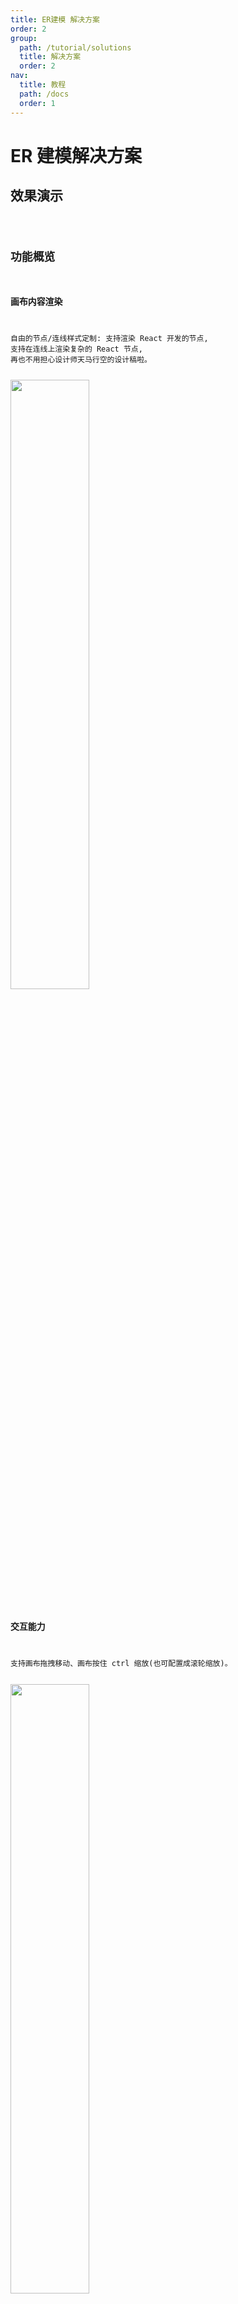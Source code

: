 ```yaml
---
title: ER建模 解决方案
order: 2
group:
  path: /tutorial/solutions
  title: 解决方案
  order: 2
nav:
  title: 教程
  path: /docs
  order: 1
---
```


# ER 建模解决方案

## 效果演示

<code compact transform src="./demos/index.tsx" classname="er-demo">

## 功能概览

### 画布内容渲染

自由的节点/连线样式定制: 支持渲染 React 开发的节点, 支持在连线上渲染复杂的 React 节点, 再也不用担心设计师天马行空的设计稿啦。

<img src=https://gw.alipayobjects.com/mdn/rms_19b204/afts/img/A*cQv3Q6gTJ2YAAAAAAAAAAAAAARQnAQ width='50%' />

### 交互能力

支持画布拖拽移动、画布按住 ctrl 缩放(也可配置成滚轮缩放)。

<img src=https://gw.alipayobjects.com/mdn/rms_19b204/afts/img/A*jJbUSbcE8wwAAAAAAAAAAAAAARQnAQ width='50%' />

&nbsp;

支持节点上展示链接桩, 拖拽生成连线。链接桩的具体位置、样式均可自定义。另外拖拽连线到目标节点的时候, 连线会有自动吸附能力。

<img src=https://gw.alipayobjects.com/mdn/rms_19b204/afts/img/A*WZgvTrxYH7kAAAAAAAAAAAAAARQnAQ width='60%' />

&nbsp;

支持当前选中节点、连线始终前置, 同时支持节点选中、hover 高亮, 支持连线选中、hover 高亮, 所有样式均可自定义配置。

<img src=https://gw.alipayobjects.com/mdn/rms_19b204/afts/img/A*wRFlQaTMIvYAAAAAAAAAAAAAARQnAQ width='50%' />

&nbsp;

支持节点拖拽过程中出现对齐线。

<img src=https://gw.alipayobjects.com/mdn/rms_19b204/afts/img/A*aMq_RZRHpY8AAAAAAAAAAAAAARQnAQ width='50%' />

&nbsp;

### 事件监听

支持监听画布空白处点击事件、节点点击事件、连线点击事件、拖拽连线完成的事件等等。另外由于节点/连线上的内容均支持使用 React 节点, 所以将事件直接写在 React 组件里, 也是可以的。

### 缩放工具栏

支持画布缩放工具栏, 允许画布放大、缩小、回归 1:1 并画布居中、画布内容适配可视区域。

<img src=https://gw.alipayobjects.com/mdn/rms_19b204/afts/img/A*ioiKT4NWZYIAAAAAAAAAAAAAARQnAQ width='60%' />

### 小地图

支持展示小地图, 小地图的所有样式均可自定义。小地图会与画布内容的变化实时联动。效果如上图。

### 快捷键

支持快捷删除节点和连线, 选中某个节点或者连线, 按 Delete 键, 即可实现删除能力。此外如果打开框选功能, 批量选中若干节点/连线, 也可以实现批量删除的能力。

### 交互组件与画布联动

添加节点: 点击创建节点按钮, 然后移动鼠标到画布, 画布中会展示一个节点占位框, 再次点击出现创建节点的弹窗, 点击确定后画布中会出现新建的节点。

<img src=https://gw.alipayobjects.com/mdn/rms_19b204/afts/img/A*0GW-R5BJBMgAAAAAAAAAAAAAARQnAQ width='60%' />

&nbsp;

添加关系: 点击添加关系按钮, 出现关系内容的填写弹窗, 点击确定后即可完成连线的创建。

<img src=https://gw.alipayobjects.com/mdn/rms_19b204/afts/img/A*mzn9Qa0ld0oAAAAAAAAAAAAAARQnAQ width='60%' />

&nbsp;

删除节点: 画布中选中节点, 删除节点按钮变为可用, 点击删除关系按钮, 画布中的节点即删除。

<img src=https://gw.alipayobjects.com/mdn/rms_19b204/afts/img/A*4QsQQLJ4TCoAAAAAAAAAAAAAARQnAQ width='60%' />

